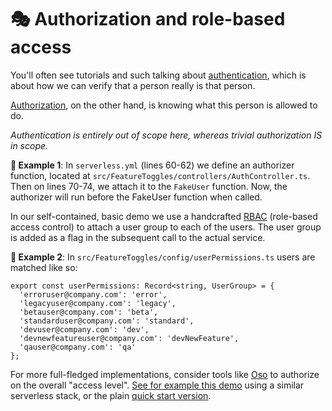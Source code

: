 # 🎭 Authorization and role-based access

You'll often see tutorials and such talking about [authentication](https://auth0.com/intro-to-iam/what-is-authentication/), which is about how we can verify that a person really is that person.

[Authorization](https://www.osohq.com/academy), on the other hand, is knowing what this person is allowed to do.

_Authentication is entirely out of scope here, whereas trivial authorization IS in scope._

**🎯 Example 1**: In `serverless.yml` (lines 60-62) we define an authorizer function, located at `src/FeatureToggles/controllers/AuthController.ts`. Then on lines 70-74, we attach it to the `FakeUser` function. Now, the authorizer will run before the FakeUser function when called.

In our self-contained, basic demo we use a handcrafted [RBAC](https://en.wikipedia.org/wiki/Role-based\_access\_control) (role-based access control) to attach a user group to each of the users. The user group is added as a flag in the subsequent call to the actual service.

**🎯 Example 2**: In `src/FeatureToggles/config/userPermissions.ts` users are matched like so:

```
export const userPermissions: Record<string, UserGroup> = {
  'erroruser@company.com': 'error',
  'legacyuser@company.com': 'legacy',
  'betauser@company.com': 'beta',
  'standarduser@company.com': 'standard',
  'devuser@company.com': 'dev',
  'devnewfeatureuser@company.com': 'devNewFeature',
  'qauser@company.com': 'qa'
};
```

For more full-fledged implementations, consider tools like [Oso](https://www.osohq.com) to authorize on the overall "access level". [See for example this demo](https://www.osohq.com/post/add-authorization-to-a-serverless-nodejs-app) using a similar serverless stack, or the plain [quick start version](https://docs.osohq.com/node/getting-started/quickstart.html).

